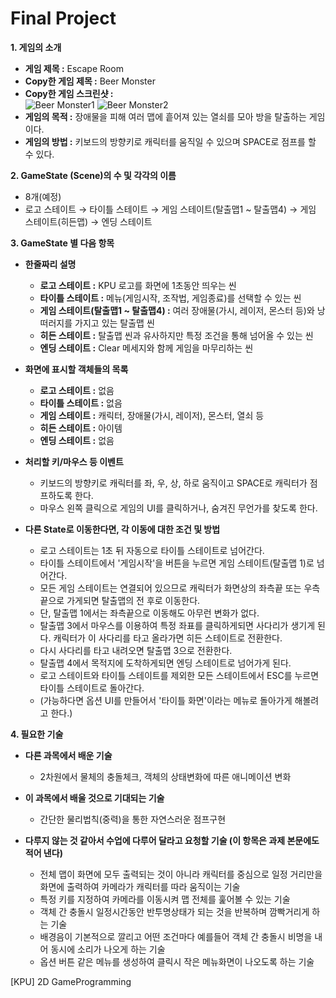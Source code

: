 # Final Project

__1. 게임의 소개__
- __게임 제목 :__ Escape Room
- __Copy한 게임 제목 :__ Beer Monster
- __Copy한 게임 스크린샷 :__  
![Beer Monster1](https://user-images.githubusercontent.com/70697461/94151795-ca03be00-feb5-11ea-9946-f2fcbed98a10.GIF)
![Beer Monster2](https://user-images.githubusercontent.com/70697461/94151428-5d88bf00-feb5-11ea-87e6-5f09f57e73af.GIF)
- __게임의 목적 :__ 장애물을 피해 여러 맵에 흩어져 있는 열쇠를 모아 방을 탈출하는 게임이다.
- __게임의 방법 :__ 키보드의 방향키로 캐릭터를 움직일 수 있으며 SPACE로 점프를 할 수 있다.



__2. GameState (Scene)의 수 및 각각의 이름__
- 8개(예정)
- 로고 스테이트 → 타이틀 스테이트 → 게임 스테이트(탈출맵1 ~ 탈출맵4) → 게임 스테이트(히든맵) → 엔딩 스테이트



__3. GameState 별 다음 항목__
- __한줄짜리 설명__
	- __로고 스테이트 :__ KPU 로고를 화면에 1초동안 띄우는 씬
	- __타이틀 스테이트 :__ 메뉴(게임시작, 조작법, 게임종료)를 선택할 수 있는 씬
	- __게임 스테이트(탈출맵1 ~ 탈출맵4) :__ 여러 장애물(가시, 레이저, 몬스터 등)와 낭떠러지를 가지고 있는 탈출맵 씬
	- __히든 스테이트 :__ 탈출맵 씬과 유사하지만 특정 조건을 통해 넘어올 수 있는 씬
	- __엔딩 스테이트 :__ Clear 메세지와 함께 게임을 마무리하는 씬

- __화면에 표시할 객체들의 목록__
	- __로고 스테이트 :__ 없음
	- __타이틀 스테이트 :__ 없음
	- __게임 스테이트 :__ 캐릭터, 장애물(가시, 레이저), 몬스터, 열쇠 등
	- __히든 스테이트 :__ 아이템
	- __엔딩 스테이트 :__ 없음

- __처리할 키/마우스 등 이벤트__
	- 키보드의 방향키로 캐릭터를 좌, 우, 상, 하로 움직이고 SPACE로 캐릭터가 점프하도록 한다.  
	- 마우스 왼쪽 클릭으로 게임의 UI를 클릭하거나, 숨겨진 무언가를 찾도록 한다.

- __다른 State로 이동한다면, 각 이동에 대한 조건 및 방법__
	- 로고 스테이트는 1초 뒤 자동으로 타이틀 스테이트로 넘어간다.  
	- 타이틀 스테이트에서 '게임시작'을 버튼을 누르면 게임 스테이트(탈출맵 1)로 넘어간다.  
	- 모든 게임 스테이트는 연결되어 있으므로 캐릭터가 화면상의 좌측끝 또는 우측끝으로 가게되면 탈출맵의 전 후로 이동한다.  
	- 단, 탈출맵 1에서는 좌측끝으로 이동해도 아무런 변화가 없다.  
	- 탈출맵 3에서 마우스를 이용하여 특정 좌표를 클릭하게되면 사다리가 생기게 된다. 캐릭터가 이 사다리를 타고 올라가면 히든 스테이트로 전환한다.  
	- 다시 사다리를 타고 내려오면 탈출맵 3으로 전환한다.  
	- 탈출맵 4에서 목적지에 도착하게되면 엔딩 스테이트로 넘어가게 된다.  
	- 로고 스테이트와 타이틀 스테이트를 제외한 모든 스테이트에서 ESC를 누르면 타이틀 스테이트로 돌아간다.  
	- (가능하다면 옵션 UI를 만들어서 '타이틀 화면'이라는 메뉴로 돌아가게 해볼려고 한다.)



__4. 필요한 기술__
- __다른 과목에서 배운 기술__
	- 2차원에서 물체의 충돌체크, 객체의 상태변화에 따른 애니메이션 변화

- __이 과목에서 배울 것으로 기대되는 기술__
	- 간단한 물리법칙(중력)을 통한 자연스러운 점프구현

- __다루지 않는 것 같아서 수업에 다루어 달라고 요청할 기술 (이 항목은 과제 본문에도 적어 낸다)__
	- 전체 맵이 화면에 모두 출력되는 것이 아니라 캐릭터를 중심으로 일정 거리만을 화면에 출력하여 카메라가 캐릭터를 따라 움직이는 기술
	- 특정 키를 지정하여 카메라를 이동시켜 맵 전체를 훑어볼 수 있는 기술  
	- 객체 간 충돌시 일정시간동안 반투명상태가 되는 것을 반복하며 깜빡거리게 하는 기술  
	- 배경음이 기본적으로 깔리고 어떤 조건마다 예를들어 객체 간 충돌시 비명을 내어 동시에 소리가 나오게 하는 기술 
	- 옵션 버튼 같은 메뉴를 생성하여 클릭시 작은 메뉴화면이 나오도록 하는 기술

[KPU] 2D GameProgramming
